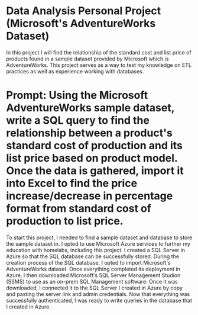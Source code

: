 <h1>Data Analysis Personal Project (Microsoft's AdventureWorks Dataset)</h1>

In this project I will find the relationship of the standard cost and list price of products found in a sample dataset provided by Microsoft which is AdventureWorks. This project serves as a way to test my knowledge on ETL practices as well as experience working with databases.

<h1>Prompt: Using the Microsoft AdventureWorks sample dataset, write a SQL query to find the relationship between a product's standard cost of production and its list price based on product model. Once the data is gathered, import it into Excel to find the price increase/decrease in percentage format from standard cost of production to list price.</h1>

To start this project, I needed to find a sample dataset and database to store the sample dataset in. I opted to use Microsoft Azure services to further my education with homelabs, including this project. I created a SQL Server in Azure so that the SQL database can be successfully stored. During the creation process of the SQL database, I opted to import Microsoft's AdventureWorks dataset. Once everything completed its deployment in Azure, I then downloaded Microsoft's SQL Server Management Studion (SSMS) to use as an on-prem SQL Management software. Once it was downloaded, I connected it to the SQL Server I created in Azure by copy and pasting the server link and admin credentials. Now that everything was successfully authenticated, I was ready to write queries in the database that I created in Azure.
